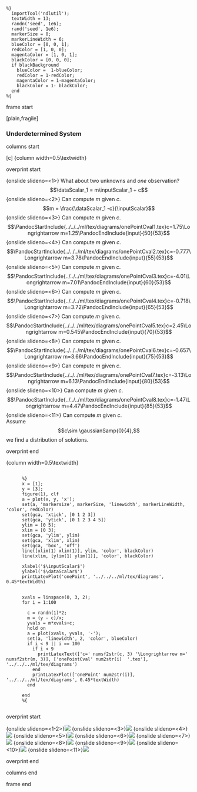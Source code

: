 
``` {#mycode .octave .numberLines startFrom="0"}

%}
  importTool('ndlutil');
  textWidth = 13;
  randn('seed', 1e6);
  rand('seed', 1e6);
  markerSize = 8;
  markerLineWidth = 6;
  blueColor = [0, 0, 1];
  redColor = [1, 0, 0];
  magentaColor = [1, 0, 1];
  blackColor = [0, 0, 0];
  if blackBackground
    blueColor =  1-blueColor;
    redColor = 1-redColor;
    magentaColor = 1-magentaColor;
    blackColor = 1- blackColor;
  end
%{
```

frame start

\[plain,fragile\]

### Underdetermined System

columns start

\[c\] {column width=0.5\\textwidth}

overprint start

{onslide slideno=&lt;1&gt;} What about two unknowns and *one*
observation? $$\dataScalar_1 =  m\inputScalar_1 + c$$
{onslide slideno=&lt;2&gt;} Can compute $m$ given $c$.
$$m = \frac{\dataScalar_1 -c}{\inputScalar}$$
{onslide slideno=&lt;3&gt;} Can compute $m$ given $c$.
$$\PandocStartInclude{../../../ml/tex/diagrams/onePointCval1.tex}c=1.75\Longrightarrow m=1.25\PandocEndInclude{input}{50}{53}$$
{onslide slideno=&lt;4&gt;} Can compute $m$ given $c$.
$$\PandocStartInclude{../../../ml/tex/diagrams/onePointCval2.tex}c=-0.777\Longrightarrow m=3.78\PandocEndInclude{input}{55}{53}$$
{onslide slideno=&lt;5&gt;} Can compute $m$ given $c$.
$$\PandocStartInclude{../../../ml/tex/diagrams/onePointCval3.tex}c=-4.01\Longrightarrow m=7.01\PandocEndInclude{input}{60}{53}$$
{onslide slideno=&lt;6&gt;} Can compute $m$ given $c$.
$$\PandocStartInclude{../../../ml/tex/diagrams/onePointCval4.tex}c=-0.718\Longrightarrow m=3.72\PandocEndInclude{input}{65}{53}$$
{onslide slideno=&lt;7&gt;} Can compute $m$ given $c$.
$$\PandocStartInclude{../../../ml/tex/diagrams/onePointCval5.tex}c=2.45\Longrightarrow m=0.545\PandocEndInclude{input}{70}{53}$$
{onslide slideno=&lt;8&gt;} Can compute $m$ given $c$.
$$\PandocStartInclude{../../../ml/tex/diagrams/onePointCval6.tex}c=-0.657\Longrightarrow m=3.66\PandocEndInclude{input}{75}{53}$$
{onslide slideno=&lt;9&gt;} Can compute $m$ given $c$.
$$\PandocStartInclude{../../../ml/tex/diagrams/onePointCval7.tex}c=-3.13\Longrightarrow m=6.13\PandocEndInclude{input}{80}{53}$$
{onslide slideno=&lt;10&gt;} Can compute $m$ given $c$.
$$\PandocStartInclude{../../../ml/tex/diagrams/onePointCval8.tex}c=-1.47\Longrightarrow m=4.47\PandocEndInclude{input}{85}{53}$$
{onslide slideno=&lt;11&gt;} Can compute $m$ given $c$.\
Assume $$c\sim \gaussianSamp{0}{4},$$ we find a distribution of
solutions.

overprint end

{column width=0.5\\textwidth}

``` {#mycode .octave .numberLines startFrom="0"}

      %}
      x = [1];
      y = [3];
      figure(1), clf
      a = plot(x, y, 'x');
      set(a, 'markersize', markerSize, 'linewidth', markerLineWidth, 'color', redColor)
      set(gca, 'xtick', [0 1 2 3])
      set(gca, 'ytick', [0 1 2 3 4 5])
      ylim = [0 5];
      xlim = [0 3];
      set(gca, 'ylim', ylim)
      set(gca, 'xlim', xlim)
      set(gca, 'box', 'off')
      line([xlim(1) xlim(1)], ylim, 'color', blackColor)
      line(xlim, [ylim(1) ylim(1)], 'color', blackColor)
      
      xlabel('$\inputScalar$')
      ylabel('$\dataScalar$')
      printLatexPlot('onePoint', '../../../ml/tex/diagrams', 0.45*textWidth)

      
      xvals = linspace(0, 3, 2);
      for i = 1:100
        
        c = randn(1)*2;
        m = (y - c)/x;
        yvals = m*xvals+c;
        hold on
        a = plot(xvals, yvals, '-');
        set(a, 'linewidth', 2, 'color', blueColor)
        if i < 9 || i == 100
          if i < 9 
            printLatexText(['c=' numsf2str(c, 3) '\Longrightarrow m=' numsf2str(m, 3)], ['onePointCval' num2str(i)  '.tex'], '../../../ml/tex/diagrams')
          end
          printLatexPlot(['onePoint' num2str(i)], '../../../ml/tex/diagrams', 0.45*textWidth)
        end
        
      end
      %{
    
```

overprint start

{onslide slideno=&lt;1-2&gt;}![](../../../ml/tex/diagrams/one_point.png)
{onslide slideno=&lt;3&gt;}![](../../../ml/tex/diagrams/one_point1.png)
{onslide slideno=&lt;4&gt;}![](../../../ml/tex/diagrams/one_point2.png)
{onslide slideno=&lt;5&gt;}![](../../../ml/tex/diagrams/one_point3.png)
{onslide slideno=&lt;6&gt;}![](../../../ml/tex/diagrams/one_point4.png)
{onslide slideno=&lt;7&gt;}![](../../../ml/tex/diagrams/one_point5.png)
{onslide slideno=&lt;8&gt;}![](../../../ml/tex/diagrams/one_point6.png)
{onslide slideno=&lt;9&gt;}![](../../../ml/tex/diagrams/one_point7.png)
{onslide slideno=&lt;10&gt;}![](../../../ml/tex/diagrams/one_point8.png)
{onslide slideno=&lt;11&gt;}![](../../../ml/tex/diagrams/one_point100.png)

overprint end

columns end

frame end
